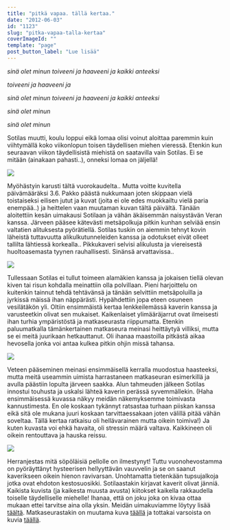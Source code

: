 ```yaml
---
title: "pitkä vapaa. tällä kertaa."
date: "2012-06-03"
id: "1123"
slug: "pitka-vapaa-talla-kertaa"
coverImageId: ""
template: "page"
post_button_label: "Lue lisää"
---
```


_sinä olet minun toiveeni ja haaveeni ja kaikki anteeksi_

_toiveeni ja haaveeni ja_

_sinä olet minun toiveeni ja haaveeni ja kaikki anteeksi_

_sinä olet minun_

_sinä olet minun_ 

  

Sotilas muutti, koulu loppui eikä lomaa olisi voinut aloittaa paremmin kuin viihtymällä koko viikonlopun toisen täydellisen miehen vieressä. Etenkin kun seuraavan viikon täydellisistä miehistä on saatavilla vain Sotilas. Ei se mitään (ainakaan pahasti..), onneksi lomaa on jäljellä!

  

[![](/images/IMG_0721.png)](http://1.bp.blogspot.com/-aIhKjN0iPs0/T8vbTvcSlAI/AAAAAAAAAtE/_YmIk3yt6bI/s1600/IMG_0721.png)

  

  

Myöhästyin karusti tältä vuorokaudelta.. Mutta voitte kuvitella päivämääräksi 3.6. Pakko päästä nukkumaan joten skippaan vielä toistaiseksi eilisen jutut ja kuvat (joita ei ole edes muokkailtu vielä paria enempää..) ja heittelen vaan muutaman kuvan tältä päivältä. Tänään aloitettiin kesän uimakausi Sotilaan ja vähän äkäisemmän naisystävän Veran kanssa. Järveen pääsee kätevästi metsäpolkuja pitkin kunhan selviää ensin valtatien alituksesta pyörätiellä. Sotilas tuskin on aiemmin tehnyt kovin läheistä tuttavuutta alikulkutunneleiden kanssa ja odotukset eivät olleet tallilta lähtiessä korkealla.. Pikkukaveri selvisi alikulusta ja viereisestä huoltoasemasta tyynen rauhallisesti. Sinänsä arvattavissa..

  

[![](/images/IMG_0734.png)](http://1.bp.blogspot.com/-Z31ycwTUcdI/T8vLnbt1_MI/AAAAAAAAAs4/1UV6b1VJH_o/s1600/IMG_0734.png)

  
  
Tullessaan Sotilas ei tullut toimeen alamäkien kanssa ja jokaisen tiellä olevan kiven tai risun kohdalla meinattiin olla polvillaan. Pieni harjoittelu on kuitenkin tainnut tehdä tehtävänsä ja tänään selvittiin metsäpoluilla ja jyrkissä mäissä ihan näppärästi. Hypähdettiin jopa eteen osuneen vesilätäkön yli. Oltiin ensimmäistä kertaa lenkkeilemässä kaverin kanssa ja varusteetkin olivat sen mukaiset. Kaikenlaiset ylimääräjarrut ovat ilmeisesti ihan turhia ympäristöstä ja matkaseurasta riippumatta. Etenkin paluumatkalla tämänkertainen matkaseura meinasi heittäytyä villiksi, mutta se ei meitä juurikaan hetkauttanut. Oli ihanaa maastoilla pitkästä aikaa hevosella jonka voi antaa kulkea pitkin ohjin missä tahansa.  
  

[![](/images/IMG_0690.png)](http://1.bp.blogspot.com/-my8T10cqV6A/T8vLf1x2AzI/AAAAAAAAAsg/r85NEq11WJU/s1600/IMG_0690.png)

  
Veteen pääseminen meinasi ensimmäisellä kerralla muodostua haasteeksi, mutta meitä useammin uimista harrastaneen matkaseuran esimerkillä ja avulla päästiin lopulta järveen saakka. Alun tahmeuden jälkeen Sotilas innostui touhusta ja uskalsi lähteä kaverin perässä syvemmällekin. (Haha ensimmäisessä kuvassa näkyy meidän näkemyksemme toimivasta kannustimesta. En ole koskaan tykännyt ratsastaa turhaan piiskan kanssa eikä sitä ole mukana juuri koskaan tarvittaessakaan joten välillä pitää vähän soveltaa. Tällä kertaa ratkaisu oli hellävarainen mutta oikein toimiva!) Ja kuten kuvasta voi ehkä havaita, oli stressin määrä valtava. Kaikkineen oli oikein rentouttava ja hauska reissu.  
  

[![](/images/IMG_0541.png)](http://2.bp.blogspot.com/-jB8U-90YxGM/T8vLdlCmSII/AAAAAAAAAsY/67Pw2e1QFa4/s1600/IMG_0541.png)

  
  
Herranjestas mitä söpöläisiä pellolle on ilmestynyt! Tuttu vuonohevostamma on pyöräyttänyt hysteerisen hellyyttävän vauvvelin ja se on saanut kaverikseen oikein hienon ravivarsan. Unohtamatta tietenkään tupsujalkoja jotka ovat ehdoton kestosuosikki. Sotilaastakin kirjavat kaverit olivat jänniä. Kaikista kuvista (ja kaikesta muusta avusta) kiitokset kaikella rakkaudella toiselle täydelliselle miehelle! Ihanaa, että on joku joka on kivaa ottaa mukaan ettei tarvitse aina olla yksin. Meidän uimakuviamme löytyy lisää [täältä](http://maisaw.otukset.fi/kuvat/2012/Tallit+ja+yksitt%E4iset+hevoset/Unknown+Soldier/3.6.2012/). Matkaseurastakin on muutama kuva [täällä](http://maisaw.otukset.fi/kuvat/2012/Tallit+ja+yksitt%E4iset+hevoset/Vera+Mafiosa/) ja tottakai varsoista on kuvia [täällä](http://maisaw.otukset.fi/kuvat/2012/Tallit+ja+yksitt%E4iset+hevoset/Varsoja/).
